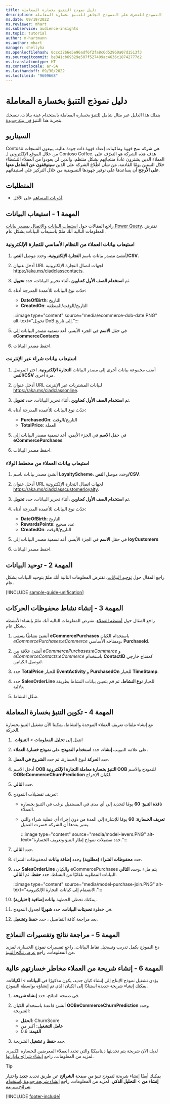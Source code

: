 ```yaml
---
title: دليل نموذج التنبؤ بخسارة المعاملة
description: استخدم هذا النموذج للتعرف على النموذج الجاهز للتنبؤ بخسارة المعاملة‬.
ms.date: 09/19/2022
ms.reviewer: mhart
ms.subservice: audience-insights
ms.topic: tutorial
author: m-hartmann
ms.author: mhart
manager: shellyha
ms.openlocfilehash: 0ccc32b6e5e96adf6f2fa8c6d52960a07d1513f3
ms.sourcegitcommit: be341cb69329e507f527409ac4636c18742777d2
ms.translationtype: HT
ms.contentlocale: ar-SA
ms.lasthandoff: 09/30/2022
ms.locfileid: "9609668"
---
```

# <a name="transactional-churn-prediction-sample-guide"></a>دليل نموذج التنبؤ بخسارة المعاملة

ينقلك هذا الدليل عبر مثال شامل للتنبؤ بخسارة المعاملة‬ باستخدام عينة بيانات. ننصحك بتجربة هذا التنبؤ [في بيئة جديدة](manage-environments.md).

## <a name="scenario"></a>السيناريو

Contoso هي شركة تنتج قهوة وماكينات إعداد قهوة ذات جودة عالية. يبيعون المنتجات من خلال الموقع الإلكتروني لـ Contoso Coffee. هدف هذه الشركة هو التعرّف على العملاء الذين يشترون عادةً منتجاتهم بشكل منتظم، والذين لن يعودوا من العملاء النشطاء خلال الستين يومًا القادمة. من شأن اطّلاع الشركة على الذين **سيتوقفون عن التعامل معها على الأرجح** أن يساعدها على توفير جهودها التسويقية من خلال التركيز على استبقائهم.

## <a name="prerequisites"></a>المتطلبات

- [أذونات المساهم](permissions.md) على الأقل.

## <a name="task-1---ingest-data"></a>المهمة 1 - استيعاب البيانات

راجع المقالات حول [استيعاب البيانات](data-sources.md) و[الاتصال بمصدر بيانات Power Query](connect-power-query.md). تفترض المعلومات التالية أنك ملمّ باستيعاب البيانات بشكل عام.

### <a name="ingest-customer-data-from-ecommerce-platform"></a>استيعاب بيانات العملاء من النظام الأساسي للتجارة الإلكترونية

1. أنشئ مصدر بيانات باسم **التجارة الإلكترونية**، وحدد موصل **النص/CSV**.

1. أدخل عنوان URL لجهات اتصال التجارة الإلكترونية https://aka.ms/ciadclasscontacts.

1. أثناء تحرير البيانات، حدد **تحويل‏‎**، ثم **استخدام الصف الأول كعناوين**.

1. حدّث نوع البيانات للأعمدة المدرجة أدناه:

   - **DateOfBirth**: التاريخ
   - **CreatedOn**: التاريخ/الوقت/المنطقة

   :::image type="content" source="media/ecommerce-dob-date.PNG" alt-text="تحويل DoB إلى تاريخ.":::

1. في حقل **الاسم** في الجزء الأيسر، أعد تسمية مصدر البيانات إلى **‎eCommerceContacts**

1. احفظ مصدر البيانات.

### <a name="ingest-online-purchase-data"></a>استيعاب بيانات شراء عبر الإنترنت

1. أضف مجموعة بيانات أخرى إلى مصدر البيانات **التجارة الإلكترونية**. اختر الموصل **النص/CSV** مرة أخرى.

1. أدخل عنوان URL لبيانات المشتريات عبر الإنترنت https://aka.ms/ciadclassonline.

1. أثناء تحرير البيانات، حدد **تحويل‏‎**، ثم **استخدام الصف الأول كعناوين**.

1. حدّث نوع البيانات للأعمدة المدرجة أدناه:

   - **PurchasedOn**: التاريخ/الوقت
   - **TotalPrice**: العملة

1. في حقل **الاسم** في الجزء الأيمن، أعد تسمية مصدر البيانات إلى **‎eCommercePurchases**

1. احفظ مصدر البيانات.

### <a name="ingest-customer-data-from-loyalty-schema"></a>استيعاب بيانات العملاء من مخطط الولاء

1. أنشئ مصدر بيانات باسم **LoyaltyScheme**، وحدد موصل **النص/CSV**.

1. أدخل عنوان URL لجهات اتصال التجارة الإلكترونية https://aka.ms/ciadclasscustomerloyalty.

1. أثناء تحرير البيانات، حدد **تحويل‏‎**، ثم **استخدام الصف الأول كعناوين**.

1. حدّث نوع البيانات للأعمدة المدرجة أدناه:

   - **DateOfBirth**: التاريخ
   - **RewardsPoints**: عدد صحيح
   - **CreatedOn**: التاريخ/الوقت

1. في حقل **الاسم** في الجزء الأيسر، أعد تسمية مصدر البيانات إلى **‎loyCustomers**

1. احفظ مصدر البيانات.

## <a name="task-2---data-unification"></a>المهمة 2 - توحيد البيانات

راجع المقال حول [توحيد البيانات](data-unification.md). تفترض المعلومات التالية أنك ملمّ بتوحيد البيانات بشكل عام.

[!INCLUDE [sample-guide-unification](includes/sample-guide-unification.md)]

## <a name="task-3---create-transaction-history-activity"></a>المهمة 3 - إنشاء نشاط محفوظات الحركات

راجع المقال حول [أنشطة العملاء](activities.md). تفترض المعلومات التالية أنك ملمّ بإنشاء الأنشطة بشكل عام.

1. أنشئ نشاطًا يسمى **eCommercePurchases** باستخدام الكيان *eCommercePurchases:eCommerce* ومفتاحه الأساسي، **PurchaseId**.

1. أنشئ علاقة بين *eCommercePurchases:eCommerce* و *eCommerceContacts:eCommerce* باستخدام **ContactID** كمفتاح خارجي لتوصيل الكيانين.

1. حدد **TotalPrice** للخيار **EventActivity** و **PurchasedOn** للخيار **TimeStamp**.

1. حدد **SalesOrderLine** للخيار **نوع النشاط**، ثم قم بتعيين بيانات النشاط بطريقة دلالية.

1. شغّل النشاط.

## <a name="task-4---configure-transaction-churn-prediction"></a>المهمة 4 - تكوين التنبؤ بخسارة المعاملة‬

مع إنشاء ملفات تعريف العملاء الموحدة والنشاط، يمكننا الآن تشغيل التنبؤ بخسارة الحركة.

1. انتقل إلى **تحليل المعلومات** > **‏‫التنبؤات**.

1. على علامة التبويب **إنشاء**، حدد **استخدام النموذج** على **نموذج خسارة العملاء**.

1. حدد **الحركة** لنوع الخسارة، ثم حدد **الشروع في العمل**.

1. أدخل الاسم **OOB التنبؤ بخسارة معاملة التجارة الإلكترونية OOB‬‬** للنموذج والاسم **OOBeCommerceChurnPrediction** لكيان الإخراج.

1. حدد **التالي**.

1. تعريف تفضيلات النموذج:

   - **نافذة التنبؤ‬**: **60** يومًا لتحديد إلى أي مدى في المستقبل نرغب في التنبؤ بخسارة العملاء.

   - **تعريف الخسارة**: **60** يومًا للإشارة إلى المدة من دون إجراء أي عملية شراء والتي يعتبر بعدها أن الشركة خسرت العميل.

     :::image type="content" source="media/model-levers.PNG" alt-text="حدد تفضيلات نموذج إطار التنبؤ وتعريف الخسارة.":::

1. حدد **التالي**.

1. حدد **محفوظات الشراء (مطلوبة)** وحدد **إضافة بيانات** لمحفوظات الشراء.

1. حدد **SalesOrderLine** والكيان eCommercePurchases وحدد **التالي‏‎**. يتم ملء البيانات المطلوبة تلقائيًا من النشاط. حدد **حفظ**، ثم **التالي**.

   :::image type="content" source="media/model-purchase-join.PNG" alt-text="الانضمام إلى كيانات التجارة الإلكترونية.":::

1. يمكنك تخطي الخطوة **بيانات إضافية (اختيارية)**.

1. في خطوة **تحديثات البيانات**، حدد **شهريًا** لجدول النموذج.

1. بعد مراجعة كافة التفاصيل ، حدد **حفظ وتشغيل**.

## <a name="task-5---review-model-results-and-explanations"></a>المهمة 5 - مراجعة نتائج وتفسيرات النماذج

دع النموذج يكمل تدريب وتسجيل نقاط البيانات. راجع تفسيرات نموذج الخسارة. لمزيد من المعلومات، راجع [عرض نتائج التنبؤ](predict-transactional-churn.md#view-prediction-results).

## <a name="task-6---create-a-segment-of-high-churn-risk-customers"></a>المهمة 6 - إنشاء شريحة من العملاء مخاطر خسارتهم عالية

يؤدي تشغيل نموذج الإنتاج إلى إنشاء كيان جديد، يكون مذكورًا في **البيانات** > **الكيانات**. يمكنك إنشاء شريحة جديدة استنادًا إلى الكيان الذي تم إنشاؤه بواسطة النموذج.

1. في صفحة النتائج، حدد **إنشاء شريحة**.

1. أنشئ قاعدة باستخدام الكيان **‎OOBeCommerceChurnPrediction** وحدد الشريحة:
   - **الحقل**: ChurnScore
   - **عامل التشغيل**: أكبر من
   - **القيمة**: 0.6

1. حدد **حفظ** و **تشغيل** الشريحة.

لديك الآن شريحة يتم تحديثها ديناميكيًا والتي تحدد العملاء المعرضين للخسارة الكبيرة. لمزيد من المعلومات، راجع [إنشاء شرائح وإدارتها](segments.md).

> [!TIP]
> يمكنك أيضًا إنشاء شريحة لنموذج تنبؤ من صفحة **الشرائح** عن طريق تحديد **جديد** واختيار **إنشاء من** > **التحليل الذكي**. لمزيد من المعلومات، راجع [إنشاء شريحة جديدة باستخدام شرائح سريعة](segment-quick.md).

[!INCLUDE [footer-include](includes/footer-banner.md)]
